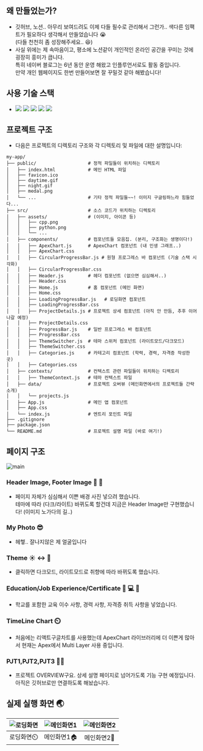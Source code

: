## 왜 만들었는가? 

- 깃허브, 노션.. 아무리 보여드려도 이제 다들 필수로 관리해서 그런가.. 색다른 임팩트가 필요하다 생각해서 만들었습니다 :sob: <br>(다들 천천히 좀 성장해주세요.. :satisfied:)</br>
- 사실 위에는 제 속마음이고, 평소에 노션같이 개인적인 온라인 공간을 꾸미는 것에 굉장히 흥미가 큽니다.<br>특히 네이버 블로그는 6년 동안 운영 해왔고 인플루언서로도 활동 중입니다.<br>만약 개인 웹페이지도 한번 만들어보면 잘 꾸밀것 같아 해봤습니다!</br>

## 사용 기술 스택

- <img src="https://img.shields.io/badge/react-61DAFB?style=for-the-badge&logo=react&logoColor=black">   <img src="https://img.shields.io/badge/javascript-F7DF1E?style=for-the-badge&logo=javascript&logoColor=black">  <img src="https://img.shields.io/badge/html5-E34F26?style=for-the-badge&logo=html5&logoColor=white"> <img src="https://img.shields.io/badge/css-1572B6?style=for-the-badge&logo=css3&logoColor=white"> <img src="https://img.shields.io/badge/node.js-339933?style=for-the-badge&logo=Node.js&logoColor=white">

## 프로젝트 구조

- 다음은 프로젝트의 디렉토리 구조와 각 디렉토리 및 파일에 대한 설명입니다:

```plaintext
my-app/                       
├── public/                   # 정적 파일들이 위치하는 디렉토리
│   ├── index.html            # 메인 HTML 파일
│   ├── favicon.ico           
│   ├── daytime.gif           
│   ├── night.gif             
│   ├── medal.png             
│   └── ...                   # 기타 정적 파일들~~! 이미지 구글링하느라 힘들었다...
├── src/                      # 소스 코드가 위치하는 디렉토리
│   ├── assets/               # (이미지, 아이콘 등)
│   │   ├── cpp.png           
│   │   ├── python.png        
│   │   └── ...               
│   ├── components/           # 컴포넌트들 모음집. (분리, 구조화는 생명이다!)
│   │   ├── ApexChart.js      # ApexChart 컴포넌트 (내 인생 그래프..)
│   │   ├── ApexChart.css     
│   │   ├── CircularProgressBar.js # 원형 프로그레스 바 컴포넌트 (기술 스택 시각화)
│   │   ├── CircularProgressBar.css 
│   │   ├── Header.js         # 헤더 컴포넌트 (없으면 심심해서..)
│   │   ├── Header.css        
│   │   ├── Home.js           # 홈 컴포넌트 (메인 화면)
│   │   ├── Home.css          
│   │   ├── LoadingProgressBar.js   # 로딩화면 컴포넌트
│   │   ├── LoadingProgressBar.css  
│   │   ├── ProjectDetails.js # 프로젝트 상세 컴포넌트 (아직 안 만듬, 추후 이어나갈 예정)
│   │   ├── ProjectDetails.css
│   │   ├── ProgressBar.js    # 일반 프로그레스 바 컴포넌트
│   │   ├── ProgressBar.css   
│   │   ├── ThemeSwitcher.js  # 테마 스위처 컴포넌트 (라이트모드/다크모드)
│   │   ├── ThemeSwitcher.css 
│   │   ├── Categories.js     # 카테고리 컴포넌트 (학력, 경력, 자격증 작성한 곳)
│   │   ├── Categories.css    
│   ├── contexts/             # 컨텍스트 관련 파일들이 위치하는 디렉토리
│   │   ├── ThemeContext.js   # 테마 컨텍스트 파일
│   ├── data/                 # 프로젝트 오버뷰 (메인화면에서의 프로젝트들 간략 소개)
│   │   └── projects.js       
│   ├── App.js                # 메인 앱 컴포넌트
│   ├── App.css               
│   └── index.js              # 엔트리 포인트 파일
├── .gitignore                
├── package.json              
└── README.md                 # 프로젝트 설명 파일 (바로 여기!)
```

## 페이지 구조
![main](https://github.com/Crush-on-Study/Introduce_page/assets/99119068/1cebb9c3-249e-4502-b51b-cf253e4340f0)

### Header Image, Footer Image 🤠 🦶
- 페이지 자체가 심심해서 이쁜 배경 사진 넣으려 했습니다.<br>테마에 따라 (다크/라이트) 바뀌도록 할건데 지금은 Header Image만 구현했습니다! (이미지 노가다의 길..)</br>

### My Photo 😎
- 헤헿.. 잘나지않은 제 얼굴입니다

### Theme ☀️ ↔️ 🌝
- 클릭하면 다크모드, 라이트모드로 취향에 따라 바뀌도록 했습니다.

### Education/Job Experience/Certificate 🏫 💻 🥇
- 학교를 포함한 교육 이수 사항, 경력 사항, 자격증 취득 사항을 넣었습니다.

### TimeLine Chart ⏲️
- 처음에는 리액트구글차트를 사용했는데 ApexChart 라이브러리에 더 이쁜게 많아서 현재는 Apex에서 Multi Layer 사용 중입니다.

### PJT1,PJT2,PJT3 👨‍💼
- 프로젝트 OVERVIEW구요. 상세 설명 페이지로 넘어가도록 기능 구현 예정입니다. 아직은 깃허브로만 연결하도록 해놨습니다.


## 실제 실행 화면 🌏
|![로딩화면](https://github.com/Crush-on-Study/Introduce_page/assets/99119068/ea1972bc-d9cc-4f8f-a607-8288c0f2011b)|![메인화면1](https://github.com/Crush-on-Study/Introduce_page/assets/99119068/9ab4f651-95d9-47aa-9374-e0830683ec5e)|![메인화면2](https://github.com/Crush-on-Study/Introduce_page/assets/99119068/23caf1e9-a34b-466d-9161-f516a0076ac6)|
|:-----:|:-----:|:-----:|
|로딩화면⏲️|메인화면1🏠|메인화면2🏡|

